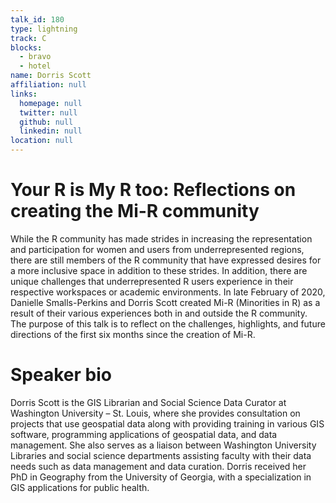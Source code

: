 ```yaml
---
talk_id: 180
type: lightning
track: C
blocks:
  - bravo
  - hotel
name: Dorris Scott
affiliation: null
links:
  homepage: null
  twitter: null
  github: null
  linkedin: null
location: null
---
```


# Your R is My R too:  Reflections on creating the Mi-R community

While the R community has made strides in increasing the representation and participation for women and users from underrepresented regions, there are still members of the R community that have expressed desires for a more inclusive space in addition to these strides.  In addition, there are unique challenges that underrepresented R users experience in their respective workspaces or academic environments. In late February of 2020, Danielle Smalls-Perkins and Dorris Scott created Mi-R (Minorities in R)  as a result of their various experiences both in and outside the R community. The purpose of this talk is to reflect on the challenges, highlights, and future directions of the first six months since the creation of Mi-R.

# Speaker bio

Dorris Scott is the GIS Librarian and Social Science Data Curator at Washington University – St. Louis, where she provides consultation on projects that use geospatial data along with providing training in various GIS software, programming applications of geospatial data, and data management. She also serves as a liaison between Washington University Libraries and social science departments assisting faculty  with their data needs such as data management and data curation. Dorris received her PhD in Geography from the University of Georgia, with a specialization in GIS applications for public health.
